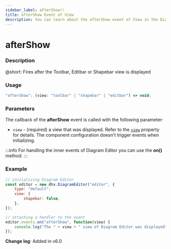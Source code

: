 ```yaml
---
sidebar_label: afterShow!!
title: afterShow Event of View
description: You can learn about the afterShow event of View in the Diagram Editor documentation of the DHTMLX JavaScript Diagram library. Browse developer guides and API reference, try out code examples and live demos, and download a free 30-day evaluation version of DHTMLX Diagram.
---
```


# afterShow

### Description

@short: Fires after the Toolbar, Editbar or Shapebar view is displayed

### Usage

~~~js
"afterShow": (view: "toolbar" | "shapebar" | "editbar") => void;
~~~

### Parameters

The callback of the **afterShow** event is called with the following parameter:

- `view` - (required) a view that was displayed. Refer to the [`view`](api/diagram_editor/editor/config/view_property.md) property for details. The component configuration doesn't trigger events when initializing.

:::info
For handling the inner events of Diagram Editor you can use the **on()** method.
:::

### Example

~~~js {9-12}
// initializing Diagram Editor
const editor = new dhx.DiagramEditor("editor", {
    type: "default",
    view: {
        shapebar: false,
    },
});

// attaching a handler to the event
editor.events.on("afterShow", function(view) {
    console.log("The " + view + " view of Diagram Editor was displayed");
});
~~~

**Change log**: Added in v6.0
